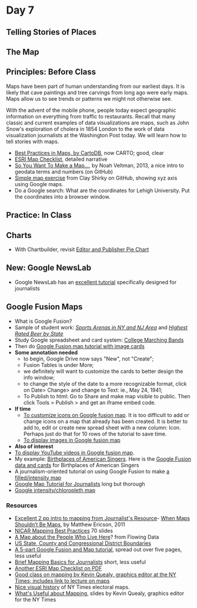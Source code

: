 # Day 7

## Telling Stories of Places

## The Map

## Principles: Before Class

Maps have been part of human understanding from our earliest days. It is likely that cave paintings and tree carvings from long ago were early maps. Maps allow us to see trends or patterns we might not otherwise see. 

With the advent of the mobile phone, people today expect geographic information on everything from traffic to restaurants. Recall that many classic and current examples of data visualizations are maps, such as John Snow's exploration of cholera in 1854 London to the work of data visualization journalists at the Washington Post today. We will learn how to tell stories with maps.


- [Best Practices in Maps, by CartoDB](http://docs.cartodb.com/tips-and-tricks/best-practices-checklist/), now CARTO; good, clear
- [ESRI Map Checklist](http://www.esri.com/news/arcuser/0911/making-a-map-meaningful.html), detailed narrative
- [So You Want To Make a Map...](https://github.com/veltman/learninglunches/tree/master/maps), by Noah Veltman, 2013, a nice intro to geodata terms and numbers (on GitHub)
- [Simple map exercise](https://github.com/cshirky/SimpleMapping/blob/master/Lesson1.md) from Clay Shirky on GitHub, showing xyz axis using Google maps. 
- Do a Google search: What are the coordinates for Lehigh University. Put the coordinates into a browser window. 

## Practice: In Class

## Charts
- With Chartbuilder, revisit [Editor and Publisher Pie Chart](http://www.editorandpublisher.com/gallery/datapage/)

## New: Google NewsLab
- Google NewsLab has an [excellent tutorial](https://storage.googleapis.com/gweb-newslab.appspot.com/upload/Google_NewsLab_GoogleMyMaps.pdf) specifically designed for journalists

## Google Fusion Maps
- What is Google Fusion?
- Sample of student work: _[Sports Arenas in NY and NJ Area](https://madiwelker.github.io/madiwelker.github.io/sports.html)_  and  _[Highest Rated Beer by State](https://samtopp.github.io/)_
- Study Google spreadsheet and card system: [College Marching Bands](https://fusiontables.google.com/DataSource?docid=10AomOwjEjnXnFiYgzzQAbXknU3i15ORsSFW35HI#rows:id=1)
- Then do [Google Fusion map tutorial with image cards](https://support.google.com/fusiontables/answer/2527132?hl=en)
- **Some annotation needed** 
  - to begin, Google Drive now says "New", not "Create"; 
  - Fusion Tables is under More; 
  - we definitely will want to customize the cards to better design the info window; 
  - to change the style of the date to a more recognizable format, click on Date> Change> and change to Text: ie., May 24, 1941; 
  - To Publish to html: Go to Share and make map visible to public. Then click Tools > Publish > and get an iframe embed code.
- **If time**
  - [To customize icons on Google fusion map](https://support.google.com/fusiontables/answer/2679986?hl=en&ref_topic=2592806). It is too difficult to add or change icons on a map that already has been created. It is better to add to, edit or create new spread sheet with a new column: Icon. Perhaps just do that for 10 rows of the tutorial to save time.
  - [To display images in Google fusion map](https://support.google.com/fusiontables/answer/171189?hl=en)
- **Also of interest**
- [To display YouTube videos in Google fusion map](https://support.google.com/fusiontables/answer/1699422?hl=en&ref_topic=2575603).
- My example: [Birthplaces of American Singers](https://www.google.com/fusiontables/embedviz?q=select+col2+from+18KeGgJBuUr36eWPkcIbfAow998liGL-OGqdh27Tg&viz=MAP&h=false&lat=42.38378713996336&lng=-76.28461759999999&t=1&z=4&l=col2&y=2&tmplt=3&hml=GEOCODABLE). Here is the [Google Fusion data and cards](https://www.google.com/fusiontables/DataSource?docid=18KeGgJBuUr36eWPkcIbfAow998liGL-OGqdh27Tg) for Birthplaces of American Singers
- A journalism-oriented tutorial on using Google Fusion to make [a filled/intensity map](https://newslab.withgoogle.com/lesson/5227871371001856)
- [Google Map Tutorial for Journalists](http://www.smalldatajournalism.com/projects/one-offs/mapping-with-fusion-tables/?utm_content=buffer8c5f4&utm_medium=social&utm_source=twitter.com&utm_campaign=buffer) long but thorough
- [Google intensity/chloropleth map](https://support.google.com/fusiontables/answer/1032332)

### Resources
- [Excellent 2 pp intro to mapping from Journalist's Resource](http://journalistsresource.org/tip-sheets/mapping-data-visualization-geospatial-information-journalism?utm_source=JR-email&utm_medium=email&utm_campaign=JR-email)- [When Maps Shouldn’t Be Maps](http://www.ericson.net/content/2011/10/when-maps-shouldnt-be-maps/), by Matthew Ericson, 2011
- [NICAR Mapping Best Practices](https://docs.google.com/presentation/d/1CA9R42cy4wjzIIWlyd0FMWvyW7BqsrzOGLQBgkwsy1Q/edit#slide=id.gd9d64b00_020) 70 slides
- [A Map about the People Who Live Here](http://flowingdata.com/2016/06/10/a-map-about-the-people-who-live-there/)? from Flowing Data
- [US State, County and Congressional District Boundaries](https://support.google.com/fusiontables/answer/1182141?hl=en)
- [A 5-part Google Fusion and Map tutorial](http://www.mulinblog.com/google-maps-tutorial-part-1-what-fusion-tables-is-and-does/), spread out over five pages, less useful
- [Brief Mapping Basics for Journalists](http://ijnet.org/en/blog/mapping-basics-journalists) short, less useful
- [Another ESRI Map Checklist on PDF](http://downloads.esri.com/MappingCenter2007/arcGISResources/more/MapEvaluationGuidelines.pdf)
- [Good class on mapping by Kevin Quealy, graphics editor at the NY Times; includes link to lecture on maps](http://kpq.github.io/sherp-31/weeks/week2.html)
- [Nice visual history](http://www.nytimes.com/interactive/2016/11/01/upshot/many-ways-to-map-election-results.html?_r=0) of NY Times electoral maps.
- [What's Useful about Mapping](http://kpq.github.io/sherp-31/assets/lectures/lecture2-2013.pdf), slides by Kevin Quealy, graphics editor for the NY Times

